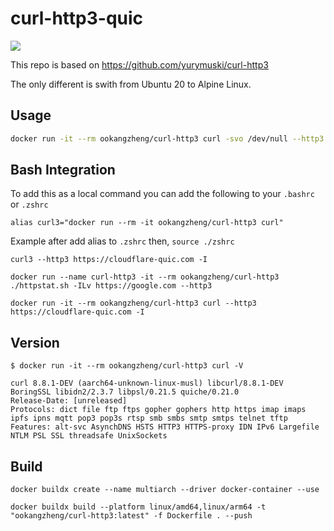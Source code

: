 # curl-http3-quic

[![](https://img.shields.io/docker/pulls/ookangzheng/curl-http3?style=flat-square)](https://hub.docker.com/r/ookangzheng/curl-http3)


This repo is based on https://github.com/yurymuski/curl-http3

The only different is swith from Ubuntu 20 to Alpine Linux.

## Usage

```bash
docker run -it --rm ookangzheng/curl-http3 curl -svo /dev/null --http3 https://cloudflare-quic.com/
```

## Bash Integration

To add this as a local command you can add the following to your `.bashrc` or `.zshrc`

```
alias curl3="docker run --rm -it ookangzheng/curl-http3 curl"
```

Example after add alias to `.zshrc` then, `source ./zshrc`

```
curl3 --http3 https://cloudflare-quic.com -I
```

```
docker run --name curl-http3 -it --rm ookangzheng/curl-http3 ./httpstat.sh -ILv https://google.com --http3
```

```
docker run -it --rm ookangzheng/curl-http3 curl --http3 https://cloudflare-quic.com -I
```

## Version

```
$ docker run -it --rm ookangzheng/curl-http3 curl -V
```

```
curl 8.8.1-DEV (aarch64-unknown-linux-musl) libcurl/8.8.1-DEV BoringSSL libidn2/2.3.7 libpsl/0.21.5 quiche/0.21.0
Release-Date: [unreleased]
Protocols: dict file ftp ftps gopher gophers http https imap imaps ipfs ipns mqtt pop3 pop3s rtsp smb smbs smtp smtps telnet tftp
Features: alt-svc AsynchDNS HSTS HTTP3 HTTPS-proxy IDN IPv6 Largefile NTLM PSL SSL threadsafe UnixSockets
```

## Build

```
docker buildx create --name multiarch --driver docker-container --use

docker buildx build --platform linux/amd64,linux/arm64 -t "ookangzheng/curl-http3:latest" -f Dockerfile . --push
```

